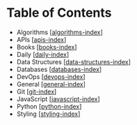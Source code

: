 # Table of Contents

- Algorithms [[algorithms-index]]
- APIs [[apis-index]]
- Books [[books-index]]
- Daily [[daily-index]]
- Data Structures [[data-structures-index]]
- Databases [[databases-index]]
- DevOps [[devops-index]]
- General [[general-index]]
- Git [[git-index]]
- JavaScript [[javascript-index]]
- Python [[python-index]]
- Styling [[styling-index]]

[//begin]: # "Autogenerated link references for markdown compatibility"
[algorithms-index]: Algorithms/algorithms-index "Algorithms Index"
[apis-index]: APIs/apis-index "Apis Index"
[books-index]: Books/books-index "Books Index"
[daily-index]: Daily/daily-index "Daily Index"
[data-structures-index]: Data-Structures/data-structures-index "Data Structures Index"
[databases-index]: Databases/databases-index "Databases Index"
[devops-index]: DevOps/devops-index "Devops Index"
[general-index]: General/general-index "General Index"
[git-index]: Git/git-index "Git Index"
[javascript-index]: JavaScript/javascript-index "Javascript Index"
[python-index]: Python/python-index "Python Index"
[styling-index]: Styling/styling-index "Styling Index"
[//end]: # "Autogenerated link references"
